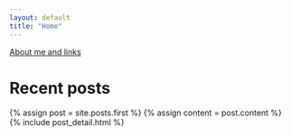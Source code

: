 ```yaml
---
layout: default
title: "Home"
---
```


[About me and links](/about/)

# Recent posts

<div class="blog-index">  
  {% assign post = site.posts.first %}
  {% assign content = post.content %}
  {% include post_detail.html %}
</div>
